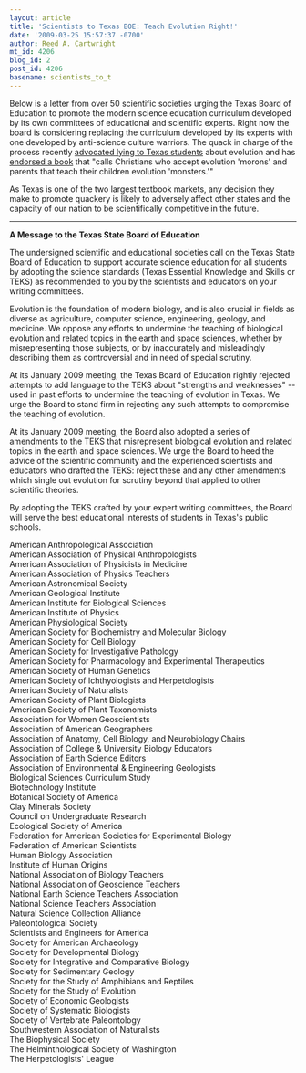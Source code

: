 ```yaml
---
layout: article
title: 'Scientists to Texas BOE: Teach Evolution Right!'
date: '2009-03-25 15:57:37 -0700'
author: Reed A. Cartwright
mt_id: 4206
blog_id: 2
post_id: 4206
basename: scientists_to_t
---
```

Below is a letter from over 50 scientific societies urging the Texas Board of Education to promote the modern science education curriculum developed by its own committees of educational and scientific experts.  Right now the board is considering replacing the curriculum developed by its experts with one developed by anti-science culture warriors.  The quack in charge of the process recently [advocated lying to Texas students](http://www.statesman.com/opinion/content/editorial/stories/03/25/0325mcleroy_edit.html) about evolution and has [endorsed a book](http://scienceblogs.com/dispatches/2009/03/mcelroy_endorses_idiotic_anti-.php) that "calls Christians who accept evolution 'morons' and parents that teach their children evolution 'monsters.'"

As Texas is one of the two largest textbook markets, any decision they make to promote quackery is likely to adversely affect other states and the capacity of our nation to be scientifically competitive in the future.

*********

**A Message to the Texas State Board of Education**

The undersigned scientific and educational societies call on the Texas State Board of Education to support accurate science education for all students by adopting the science standards (Texas Essential Knowledge and Skills or TEKS) as recommended to you by the scientists and educators on your writing committees.

Evolution is the foundation of modern biology, and is also crucial in fields as diverse as agriculture, computer science, engineering, geology, and medicine. We oppose any efforts to undermine the teaching of biological evolution and related topics in the earth and space sciences, whether by misrepresenting those subjects, or by inaccurately and misleadingly describing them as controversial and in need of special scrutiny.

At its January 2009 meeting, the Texas Board of Education rightly rejected attempts to add language to the TEKS about "strengths and weaknesses" -- used in past efforts to undermine the teaching of evolution in Texas. We urge the Board to stand firm in rejecting any such attempts to compromise the teaching of evolution.

At its January 2009 meeting, the Board also adopted a series of amendments to the TEKS that misrepresent biological evolution and related topics in the earth and space sciences. We urge the Board to heed the advice of the scientific community and the experienced scientists and educators who drafted the TEKS: reject these and any other amendments which single out evolution for scrutiny beyond that applied to other scientific theories.

By adopting the TEKS crafted by your expert writing committees, the Board will serve the best educational interests of students in Texas's public schools.

  
American Anthropological Association  
American Association of Physical Anthropologists  
American Association of Physicists in Medicine  
American Association of Physics Teachers  
American Astronomical Society  
American Geological Institute  
American Institute for Biological Sciences  
American Institute of Physics  
American Physiological Society  
American Society for Biochemistry and Molecular Biology  
American Society for Cell Biology  
American Society for Investigative Pathology  
American Society for Pharmacology and Experimental Therapeutics  
American Society of Human Genetics  
American Society of Ichthyologists and Herpetologists  
American Society of Naturalists  
American Society of Plant Biologists  
American Society of Plant Taxonomists  
Association for Women Geoscientists  
Association of American Geographers  
Association of Anatomy, Cell Biology, and Neurobiology Chairs  
Association of College & University Biology Educators  
Association of Earth Science Editors  
Association of Environmental & Engineering Geologists  
Biological Sciences Curriculum Study  
Biotechnology Institute  
Botanical Society of America  
Clay Minerals Society  
Council on Undergraduate Research  
Ecological Society of America  
Federation for American Societies for Experimental Biology  
Federation of American Scientists  
Human Biology Association  
Institute of Human Origins  
National Association of Biology Teachers  
National Association of Geoscience Teachers  
National Earth Science Teachers Association  
National Science Teachers Association  
Natural Science Collection Alliance  
Paleontological Society  
Scientists and Engineers for America  
Society for American Archaeology  
Society for Developmental Biology  
Society for Integrative and Comparative Biology  
Society for Sedimentary Geology  
Society for the Study of Amphibians and Reptiles  
Society for the Study of Evolution  
Society of Economic Geologists  
Society of Systematic Biologists  
Society of Vertebrate Paleontology  
Southwestern Association of Naturalists  
The Biophysical Society  
The Helminthological Society of Washington  
The Herpetologists' League
